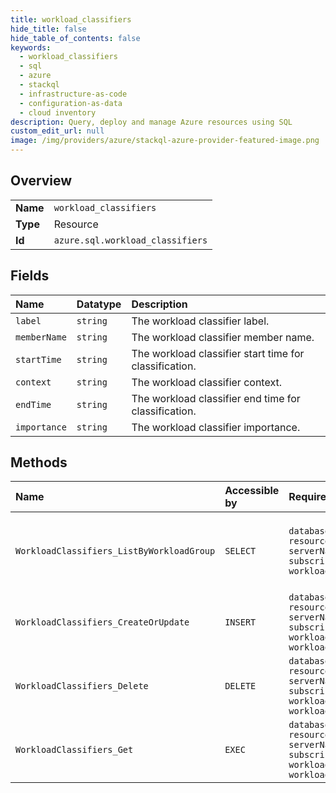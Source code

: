 ```yaml
---
title: workload_classifiers
hide_title: false
hide_table_of_contents: false
keywords:
  - workload_classifiers
  - sql
  - azure    
  - stackql
  - infrastructure-as-code
  - configuration-as-data
  - cloud inventory
description: Query, deploy and manage Azure resources using SQL
custom_edit_url: null
image: /img/providers/azure/stackql-azure-provider-featured-image.png
---
```

  
    

## Overview
<table><tbody>
<tr><td><b>Name</b></td><td><code>workload_classifiers</code></td></tr>
<tr><td><b>Type</b></td><td>Resource</td></tr>
<tr><td><b>Id</b></td><td><code>azure.sql.workload_classifiers</code></td></tr>
</tbody></table>

## Fields
| Name | Datatype | Description |
|:-----|:---------|:------------|
| `label` | `string` | The workload classifier label. |
| `memberName` | `string` | The workload classifier member name. |
| `startTime` | `string` | The workload classifier start time for classification. |
| `context` | `string` | The workload classifier context. |
| `endTime` | `string` | The workload classifier end time for classification. |
| `importance` | `string` | The workload classifier importance. |
## Methods
| Name | Accessible by | Required Params | Description |
|:-----|:--------------|:----------------|:------------|
| `WorkloadClassifiers_ListByWorkloadGroup` | `SELECT` | `databaseName, resourceGroupName, serverName, subscriptionId, workloadGroupName` | Gets the list of workload classifiers for a workload group |
| `WorkloadClassifiers_CreateOrUpdate` | `INSERT` | `databaseName, resourceGroupName, serverName, subscriptionId, workloadClassifierName, workloadGroupName` | Creates or updates a workload classifier. |
| `WorkloadClassifiers_Delete` | `DELETE` | `databaseName, resourceGroupName, serverName, subscriptionId, workloadClassifierName, workloadGroupName` | Deletes a workload classifier. |
| `WorkloadClassifiers_Get` | `EXEC` | `databaseName, resourceGroupName, serverName, subscriptionId, workloadClassifierName, workloadGroupName` | Gets a workload classifier |
